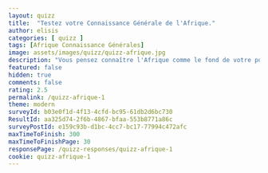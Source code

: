 ```yaml
---
layout: quizz
title:  "Testez votre Connaissance Générale de l'Afrique."
author: elisis
categories: [ quizz ]
tags: [Afrique Connaissance Générales]
image: assets/images/quizz/quizz-afrique.jpg
description: "Vous pensez connaître l'Afrique comme le fond de votre poche ? Prouvez le !"
featured: false
hidden: true
comments: false  
rating: 2.5
permalink: /quizz-afrique-1
theme: modern
surveyId: b03e0f1d-4f13-4cfd-bc95-61db2d6bc730
ResultId: aa325d74-2f6b-4867-bfaa-553b8771a86c
surveyPostId: e159c93b-d1bc-4cc7-bc17-77994c472afc
maxTimeToFinish: 300
maxTimeToFinishPage: 30
responsePage: /quizz-responses/quizz-afrique-1
cookie: quizz-afrique-1
---
```

